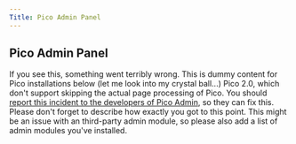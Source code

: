 ```yaml
---
Title: Pico Admin Panel
---
```


## Pico Admin Panel

If you see this, something went terribly wrong. This is dummy content for Pico installations below (let me look into my crystal ball...) Pico 2.0, which don't support skipping the actual page processing of Pico. You should [report this incident to the developers of Pico Admin](https://github.com/PhrozenByte/pico-admin/issues), so they can fix this. Please don't forget to describe how exactly you got to this point. This might be an issue with an third-party admin module, so please also add a list of admin modules you've installed.
